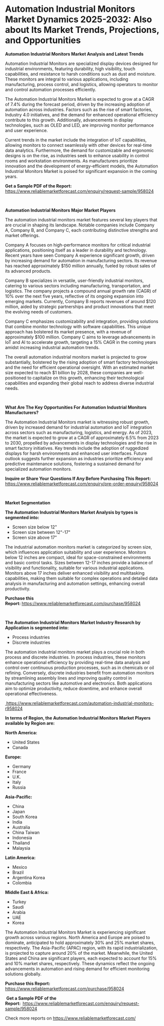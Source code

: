 <p><h1>Automation Industrial Monitors Market Dynamics 2025-2032: Also about Its Market Trends, Projections, and Opportunities</h1></p><p><strong>Automation Industrial Monitors Market Analysis and Latest Trends</strong></p>
<p><p>Automation Industrial Monitors are specialized display devices designed for industrial environments, featuring durability, high visibility, touch capabilities, and resistance to harsh conditions such as dust and moisture. These monitors are integral to various applications, including manufacturing, process control, and logistics, allowing operators to monitor and control automation processes efficiently.</p><p>The Automation Industrial Monitors Market is expected to grow at a CAGR of 7.4% during the forecast period, driven by the increasing adoption of automation across industries. Factors such as the rise of smart factories, Industry 4.0 initiatives, and the demand for enhanced operational efficiency contribute to this growth. Additionally, advancements in display technologies, such as OLED and LED, are improving monitor performance and user experience.</p><p>Current trends in the market include the integration of IoT capabilities, allowing monitors to connect seamlessly with other devices for real-time data analytics. Furthermore, the demand for customizable and ergonomic designs is on the rise, as industries seek to enhance usability in control rooms and workstation environments. As manufacturers prioritize innovation and the development of energy-efficient models, the Automation Industrial Monitors Market is poised for significant expansion in the coming years.</p></p>
<p><strong>Get a Sample PDF of the Report:&nbsp;</strong> <a href="https://www.reliablemarketforecast.com/enquiry/request-sample/958024?utm_campaign=2235&utm_medium=2&utm_source=Github&utm_content=ia&utm_term=21032025&utm_id=automation-industrial-monitors">https://www.reliablemarketforecast.com/enquiry/request-sample/958024</a></p>
<p>&nbsp;</p>
<p><strong>Automation Industrial Monitors Major Market Players</strong></p>
<p><p>The automation industrial monitors market features several key players that are crucial in shaping its landscape. Notable companies include Company A, Company B, and Company C, each contributing distinctive strengths and market offerings.</p><p>Company A focuses on high-performance monitors for critical industrial applications, positioning itself as a leader in durability and technology. Recent years have seen Company A experience significant growth, driven by increasing demand for automation in manufacturing sectors. Its revenue has reached approximately $150 million annually, fueled by robust sales of its advanced products.</p><p>Company B specializes in versatile, user-friendly industrial monitors, catering to various sectors including manufacturing, transportation, and logistics. The company projects a compound annual growth rate (CAGR) of 10% over the next five years, reflective of its ongoing expansion into emerging markets. Currently, Company B reports revenues of around $120 million, aided by strategic partnerships and product innovations that meet the evolving needs of customers.</p><p>Company C emphasizes customizability and integration, providing solutions that combine monitor technology with software capabilities. This unique approach has bolstered its market presence, with a revenue of approximately $100 million. Company C aims to leverage advancements in IoT and AI to accelerate growth, targeting a 15% CAGR in the coming years amidst increasing industrial automation trends.</p><p>The overall automation industrial monitors market is projected to grow substantially, bolstered by the rising adoption of smart factory technologies and the need for efficient operational oversight. With an estimated market size expected to reach $1 billion by 2028, these companies are well-positioned to capitalize on this growth, enhancing their technological capabilities and expanding their global reach to address diverse industrial needs.</p></p>
<p>&nbsp;</p>
<p><strong>What Are The Key Opportunities For Automation Industrial Monitors Manufacturers?</strong></p>
<p><p>The Automation Industrial Monitors market is witnessing robust growth, driven by increased demand for industrial automation and IoT integration across sectors such as manufacturing, logistics, and energy. As of 2023, the market is expected to grow at a CAGR of approximately 6.5% from 2023 to 2030, propelled by advancements in display technologies and the rise in smart factory initiatives. Key trends include the adoption of ruggedized displays for harsh environments and enhanced user interfaces. Future outlook suggests further expansion as industries prioritize efficiency and predictive maintenance solutions, fostering a sustained demand for specialized automation monitors.</p></p>
<p><strong>Inquire or Share Your Questions If Any Before Purchasing This Report:</strong> <a href="https://www.reliablemarketforecast.com/enquiry/pre-order-enquiry/958024?utm_campaign=2235&utm_medium=2&utm_source=Github&utm_content=ia&utm_term=21032025&utm_id=automation-industrial-monitors">https://www.reliablemarketforecast.com/enquiry/pre-order-enquiry/958024</a></p>
<p>&nbsp;</p>
<p><strong>Market Segmentation</strong></p>
<p><strong>The Automation Industrial Monitors Market Analysis by types is segmented into:</strong></p>
<p><ul><li>Screen size below 12"</li><li>Screen size between 12"-17"</li><li>Screen size above 17"</li></ul></p>
<p><p>The industrial automation monitors market is categorized by screen size, which influences application suitability and user experience. Monitors below 12 inches are compact, ideal for space-constrained environments and basic control tasks. Sizes between 12-17 inches provide a balance of visibility and functionality, suitable for various industrial applications. Monitors above 17 inches deliver enhanced visibility and multitasking capabilities, making them suitable for complex operations and detailed data analysis in manufacturing and automation settings, enhancing overall productivity.</p></p>
<p><strong>Purchase this Report:&nbsp;</strong><a href="https://www.reliablemarketforecast.com/purchase/958024?utm_campaign=2235&utm_medium=2&utm_source=Github&utm_content=ia&utm_term=21032025&utm_id=automation-industrial-monitors">https://www.reliablemarketforecast.com/purchase/958024</a></p>
<p>&nbsp;</p>
<p><strong>The Automation Industrial Monitors Market Industry Research by Application is segmented into:</strong></p>
<p><ul><li>Process industries</li><li>Discrete industries</li></ul></p>
<p><p>The automation industrial monitors market plays a crucial role in both process and discrete industries. In process industries, these monitors enhance operational efficiency by providing real-time data analysis and control over continuous production processes, such as in chemicals or oil refining. Conversely, discrete industries benefit from automation monitors by streamlining assembly lines and improving quality control in manufacturing sectors like automotive and electronics. Both applications aim to optimize productivity, reduce downtime, and enhance overall operational effectiveness.</p></p>
<p><a href="https://www.reliablemarketforecast.com/automation-industrial-monitors-r958024?utm_campaign=2235&utm_medium=2&utm_source=Github&utm_content=ia&utm_term=21032025&utm_id=automation-industrial-monitors">&nbsp;https://www.reliablemarketforecast.com/automation-industrial-monitors-r958024</a></p>
<p><strong>In terms of Region, the Automation Industrial Monitors Market Players available by Region are:</strong></p>
<p>
    <p> <strong> North America: </strong>
        <ul>
            <li>United States</li>
            <li>Canada</li>
        </ul>
        </p> 
    <p> <strong> Europe: </strong>
        <ul>
            <li>Germany</li>
            <li>France</li>
            <li>U.K.</li>
            <li>Italy</li>
            <li>Russia</li>
        </ul>
        </p> 
    <p> <strong> Asia-Pacific: </strong>
        <ul>
            <li>China</li>
            <li>Japan</li>
            <li>South Korea</li>
            <li>India</li>
            <li>Australia</li>
            <li>China Taiwan</li>
            <li>Indonesia</li>
            <li>Thailand</li>
            <li>Malaysia</li>
        </ul>
        </p> 
    <p> <strong> Latin America: </strong>
        <ul>
            <li>Mexico</li>
            <li>Brazil</li>
            <li>Argentina Korea</li>
            <li>Colombia</li>
        </ul>
        </p> 
    <p> <strong> Middle East & Africa: </strong>
        <ul>
            <li>Turkey</li>
            <li>Saudi</li>
            <li>Arabia</li>
            <li>UAE</li>
            <li>Korea</li>
        </ul>
    </p>
    </p>
<p><p>The Automation Industrial Monitors Market is experiencing significant growth across various regions. North America and Europe are poised to dominate, anticipated to hold approximately 30% and 25% market shares, respectively. The Asia-Pacific (APAC) region, with its rapid industrialization, is projected to capture around 20% of the market. Meanwhile, the United States and China are significant players, each expected to account for 15% and 10% market shares, respectively. These dynamics reflect the ongoing advancements in automation and rising demand for efficient monitoring solutions globally.</p></p>
<p><strong>Purchase this Report: </strong><a href="https://www.reliablemarketforecast.com/purchase/958024?utm_campaign=2235&utm_medium=2&utm_source=Github&utm_content=ia&utm_term=21032025&utm_id=automation-industrial-monitors">https://www.reliablemarketforecast.com/purchase/958024</a></p>
<p>&nbsp;<strong>Get a Sample PDF of the Report:&nbsp;&nbsp;</strong><a href="https://www.reliablemarketforecast.com/enquiry/request-sample/958024?utm_campaign=2235&utm_medium=2&utm_source=Github&utm_content=ia&utm_term=21032025&utm_id=automation-industrial-monitors">https://www.reliablemarketforecast.com/enquiry/request-sample/958024</a></p>
<p><strong></strong></p>
<p>Check more reports on <a href="https://www.reliablemarketforecast.com/?utm_campaign=2235&utm_medium=2&utm_source=Github&utm_content=ia&utm_term=21032025&utm_id=automation-industrial-monitors">https://www.reliablemarketforecast.com/</a></p>